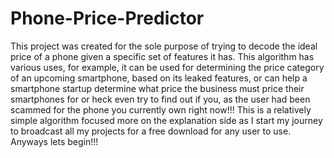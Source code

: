 # Phone-Price-Predictor
This project was created for the sole purpose of trying to decode the ideal price of a phone given a specific set of features it has. This algorithm has various uses, for example, it can be used for determining the price category of an upcoming smartphone, based on its leaked features, or can help a smartphone startup determine what price the business must price their smartphones for or heck even try to find out if you, as the user had been scammed for the phone you currently own right now!!! This is a relatively simple algorithm focused more on the explanation side as I start my journey to broadcast all my projects for a free download for any user to use. Anyways lets begin!!!
